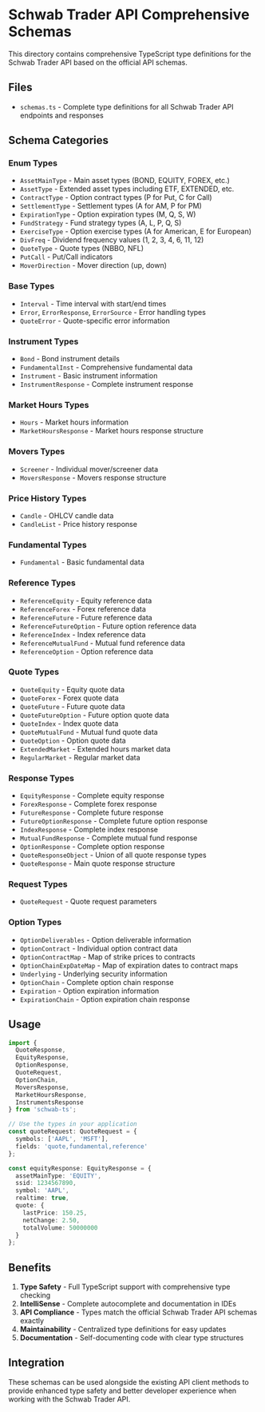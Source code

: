 # Schwab Trader API Comprehensive Schemas

This directory contains comprehensive TypeScript type definitions for the Schwab Trader API based on the official API schemas.

## Files

- `schemas.ts` - Complete type definitions for all Schwab Trader API endpoints and responses

## Schema Categories

### Enum Types
- `AssetMainType` - Main asset types (BOND, EQUITY, FOREX, etc.)
- `AssetType` - Extended asset types including ETF, EXTENDED, etc.
- `ContractType` - Option contract types (P for Put, C for Call)
- `SettlementType` - Settlement types (A for AM, P for PM)
- `ExpirationType` - Option expiration types (M, Q, S, W)
- `FundStrategy` - Fund strategy types (A, L, P, Q, S)
- `ExerciseType` - Option exercise types (A for American, E for European)
- `DivFreq` - Dividend frequency values (1, 2, 3, 4, 6, 11, 12)
- `QuoteType` - Quote types (NBBO, NFL)
- `PutCall` - Put/Call indicators
- `MoverDirection` - Mover direction (up, down)

### Base Types
- `Interval` - Time interval with start/end times
- `Error`, `ErrorResponse`, `ErrorSource` - Error handling types
- `QuoteError` - Quote-specific error information

### Instrument Types
- `Bond` - Bond instrument details
- `FundamentalInst` - Comprehensive fundamental data
- `Instrument` - Basic instrument information
- `InstrumentResponse` - Complete instrument response

### Market Hours Types
- `Hours` - Market hours information
- `MarketHoursResponse` - Market hours response structure

### Movers Types
- `Screener` - Individual mover/screener data
- `MoversResponse` - Movers response structure

### Price History Types
- `Candle` - OHLCV candle data
- `CandleList` - Price history response

### Fundamental Types
- `Fundamental` - Basic fundamental data

### Reference Types
- `ReferenceEquity` - Equity reference data
- `ReferenceForex` - Forex reference data
- `ReferenceFuture` - Future reference data
- `ReferenceFutureOption` - Future option reference data
- `ReferenceIndex` - Index reference data
- `ReferenceMutualFund` - Mutual fund reference data
- `ReferenceOption` - Option reference data

### Quote Types
- `QuoteEquity` - Equity quote data
- `QuoteForex` - Forex quote data
- `QuoteFuture` - Future quote data
- `QuoteFutureOption` - Future option quote data
- `QuoteIndex` - Index quote data
- `QuoteMutualFund` - Mutual fund quote data
- `QuoteOption` - Option quote data
- `ExtendedMarket` - Extended hours market data
- `RegularMarket` - Regular market data

### Response Types
- `EquityResponse` - Complete equity response
- `ForexResponse` - Complete forex response
- `FutureResponse` - Complete future response
- `FutureOptionResponse` - Complete future option response
- `IndexResponse` - Complete index response
- `MutualFundResponse` - Complete mutual fund response
- `OptionResponse` - Complete option response
- `QuoteResponseObject` - Union of all quote response types
- `QuoteResponse` - Main quote response structure

### Request Types
- `QuoteRequest` - Quote request parameters

### Option Types
- `OptionDeliverables` - Option deliverable information
- `OptionContract` - Individual option contract data
- `OptionContractMap` - Map of strike prices to contracts
- `OptionChainExpDateMap` - Map of expiration dates to contract maps
- `Underlying` - Underlying security information
- `OptionChain` - Complete option chain response
- `Expiration` - Option expiration information
- `ExpirationChain` - Option expiration chain response

## Usage

```typescript
import { 
  QuoteResponse, 
  EquityResponse, 
  OptionResponse,
  QuoteRequest,
  OptionChain,
  MoversResponse,
  MarketHoursResponse,
  InstrumentsResponse
} from 'schwab-ts';

// Use the types in your application
const quoteRequest: QuoteRequest = {
  symbols: ['AAPL', 'MSFT'],
  fields: 'quote,fundamental,reference'
};

const equityResponse: EquityResponse = {
  assetMainType: 'EQUITY',
  ssid: 1234567890,
  symbol: 'AAPL',
  realtime: true,
  quote: {
    lastPrice: 150.25,
    netChange: 2.50,
    totalVolume: 50000000
  }
};
```

## Benefits

1. **Type Safety** - Full TypeScript support with comprehensive type checking
2. **IntelliSense** - Complete autocomplete and documentation in IDEs
3. **API Compliance** - Types match the official Schwab Trader API schemas exactly
4. **Maintainability** - Centralized type definitions for easy updates
5. **Documentation** - Self-documenting code with clear type structures

## Integration

These schemas can be used alongside the existing API client methods to provide enhanced type safety and better developer experience when working with the Schwab Trader API. 